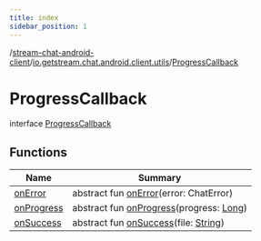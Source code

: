 ```yaml
---
title: index
sidebar_position: 1
---
```

/[stream-chat-android-client](../../index.md)/[io.getstream.chat.android.client.utils](../index.md)/[ProgressCallback](index.md)  
  
  
  
# ProgressCallback  
interface [ProgressCallback](index.md)  
  
## Functions  
  
|  Name |  Summary | 
|---|---|
| <a name="io.getstream.chat.android.client.utils/ProgressCallback/onError/#io.getstream.chat.android.client.errors.ChatError/PointingToDeclaration/"></a>[onError](onError.md)| <a name="io.getstream.chat.android.client.utils/ProgressCallback/onError/#io.getstream.chat.android.client.errors.ChatError/PointingToDeclaration/"></a>abstract fun [onError](onError.md)(error: ChatError)|
| <a name="io.getstream.chat.android.client.utils/ProgressCallback/onProgress/#kotlin.Long/PointingToDeclaration/"></a>[onProgress](onProgress.md)| <a name="io.getstream.chat.android.client.utils/ProgressCallback/onProgress/#kotlin.Long/PointingToDeclaration/"></a>abstract fun [onProgress](onProgress.md)(progress: [Long](https://kotlinlang.org/api/latest/jvm/stdlib/kotlin/-long/index.html))|
| <a name="io.getstream.chat.android.client.utils/ProgressCallback/onSuccess/#kotlin.String/PointingToDeclaration/"></a>[onSuccess](onSuccess.md)| <a name="io.getstream.chat.android.client.utils/ProgressCallback/onSuccess/#kotlin.String/PointingToDeclaration/"></a>abstract fun [onSuccess](onSuccess.md)(file: [String](https://kotlinlang.org/api/latest/jvm/stdlib/kotlin/-string/index.html))|

